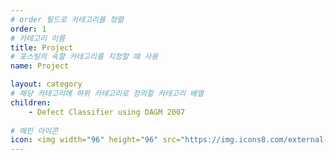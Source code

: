 ```yaml
---
# order 필드로 카테고리를 정렬
order: 1
# 카테고리 이름
title: Project
# 포스팅의 속할 카테고리를 지정할 때 사용
name: Project

layout: category
# 해당 카테고리에 하위 카테고리로 정의할 카테고리 배열
children:
    - Defect Classifier using DAGM 2007
    
# 메인 아이콘
icon: <img width="96" height="96" src="https://img.icons8.com/external-goofy-color-kerismaker/96/external-Project-graphic-design-goofy-color-kerismaker.png" alt="external-Project-graphic-design-goofy-color-kerismaker"/>
---
```

